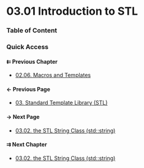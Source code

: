 # 03.01 Introduction to STL

### Table of Content

### Quick Access

<div class="previous_chapter pagination">

#### &#8647; Previous Chapter

* [02.06. Macros and Templates](./../../02.object_oriented/06.templates/README.md)
</div>

<div class="previous_page pagination">

#### &#8592; Previous Page

* [03. Standard Template Library &lpar;STL&rpar;](./../../03.stl/README.md)

</div>
<div class="next_page pagination">

#### &#8594; Next Page

* [03.02. the STL String Class &lpar;std::string&rpar;](./../../03.stl/02.string/README.md)

</div>
<div class="next_chapter pagination">

#### &#8649; Next Chapter

* [03.02. the STL String Class &lpar;std::string&rpar;](./../../03.stl/02.string/README.md)

</div>
